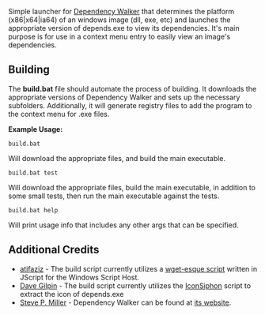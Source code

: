 Simple launcher for [Dependency Walker](http://www.dependencywalker.com/) that determines the platform (x86|x64|ia64) of an windows image (dll, exe, etc) and launches the appropriate version of depends.exe to view its dependencies. It's main purpose is for use in a context menu entry to easily view an image's dependencies.

## Building
The **build.bat** file should automate the process of building. It downloads the appropriate versions of Dependency Walker and sets up the necessary subfolders. Additionally, it will generate registry files to add the program to the context menu for .exe files.

**Example Usage:**

	build.bat

Will download the appropriate files, and build the main executable.

	build.bat test

Will download the appropriate files, build the main executable, in addition to some small tests, then run the main executable against the tests.

	build.bat help

Will print usage info that includes any other args that can be specified.

## Additional Credits
* [atifaziz](https://gist.github.com/atifaziz) - The build script currently utilizes a [wget-esque script](https://gist.github.com/967373) written in JScript for the Windows Script Host.
* [Dave Gilpin](http://gilpin.us/) - The build script currently utilizes the [IconSiphon](http://gilpin.us/IconSiphon/) script to extract the icon of depends.exe
* [Steve P. Miller](http://stevemiller.net/) - Dependency Walker can be found at [its website](http://www.dependencywalker.com/).
